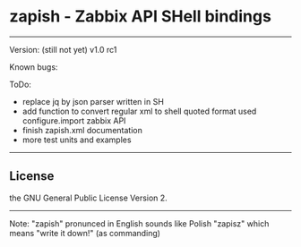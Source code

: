 # zapish - Zabbix API SHell bindings
------------------------------------

Version: (still not yet) v1.0 rc1

Known bugs:

ToDo:
- replace jq by json parser written in SH
- add function to convert regular xml to shell quoted format used configure.import zabbix API
- finish zapish.xml documentation
- more test units and examples

------------------------------------
## License ##
the GNU General Public License Version 2.

------------------------------------
Note: "zapish" pronunced in English sounds like Polish "zapisz" which means "write it down!" (as commanding)

